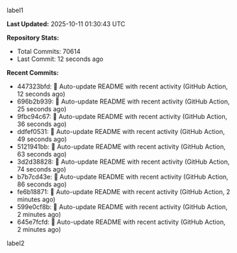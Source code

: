 
label1 
<!-- ACTIVITY_START -->
**Last Updated:** 2025-10-11 01:30:43 UTC

**Repository Stats:**
- Total Commits: 70614
- Last Commit: 12 seconds ago

**Recent Commits:**
- 447323bfd: 🤖 Auto-update README with recent activity (GitHub Action, 12 seconds ago)
- 696b2b939: 🤖 Auto-update README with recent activity (GitHub Action, 25 seconds ago)
- 9fbc94c67: 🤖 Auto-update README with recent activity (GitHub Action, 36 seconds ago)
- ddfef0531: 🤖 Auto-update README with recent activity (GitHub Action, 49 seconds ago)
- 5121941bb: 🤖 Auto-update README with recent activity (GitHub Action, 63 seconds ago)
- 3d2d38828: 🤖 Auto-update README with recent activity (GitHub Action, 74 seconds ago)
- b7b7cd43e: 🤖 Auto-update README with recent activity (GitHub Action, 86 seconds ago)
- fe6b18871: 🤖 Auto-update README with recent activity (GitHub Action, 2 minutes ago)
- 599e0cf8b: 🤖 Auto-update README with recent activity (GitHub Action, 2 minutes ago)
- 645e7fcfd: 🤖 Auto-update README with recent activity (GitHub Action, 2 minutes ago)
<!-- ACTIVITY_END -->

label2
